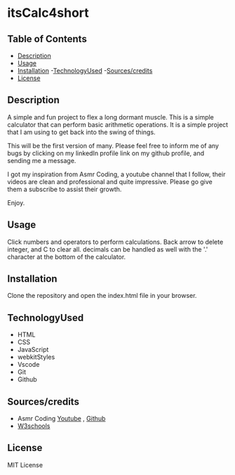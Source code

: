 # itsCalc4short
## Table of Contents

- [Description](#description)
- [Usage](#usage)
- [Installation](#installation)
-[TechnologyUsed](#TechnologyUsed)
-[Sources/credits](#Sources/credits)
- [License](#license)


## Description
A simple and fun project to flex a long dormant muscle. This is a simple calculator that can perform basic arithmetic operations. It is a simple project that I am using to get back into the swing of things.

This will be the first version of many. Please feel free to inform me of any bugs by clicking on my linkedIn profile link on my github profile, and sending me a message. 

I got my inspiration from Asmr Coding, a youtube channel that I follow, their videos are clean and professional and quite impressive. Please go give them a subscribe to assist their growth. 

Enjoy. 

## Usage
Click numbers and operators to perform calculations. Back arrow to delete integer, and C to clear all. decimals can be handled as well with the '.' character at the bottom of the calculator. 

## Installation
Clone the repository and open the index.html file in your browser.

## TechnologyUsed
- HTML
- CSS
- JavaScript
- webkitStyles
- Vscode
- Git
- Github

## Sources/credits
- Asmr Coding [Youtube](https://www.youtube.com/channel/UCJqXkOwrq7uBn-sn_Fvce9Q) , [Github](https://github.com/AsmrProg-YT/)
- [W3schools](https://www.w3schools.com/)

## License
MIT License
```